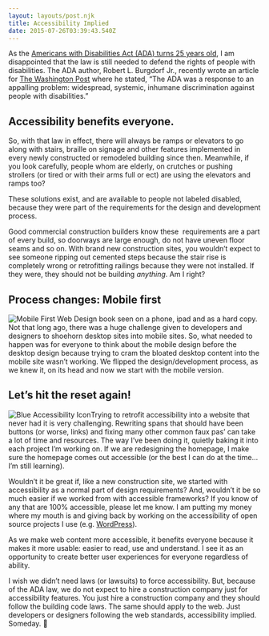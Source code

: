 ```yaml
---
layout: layouts/post.njk
title: Accessibility Implied
date: 2015-07-26T03:39:43.540Z
---
```

As the [Americans with Disabilities Act (ADA) turns 25 years old](http://www.ada.gov/ada_25th_anniversary/), I am disappointed that the law is still needed to defend the rights of people with disabilities. The ADA author, Robert L. Burgdorf Jr., recently wrote an article for [The Washington Post](https://www.washingtonpost.com/posteverything/wp/2015/07/24/why-the-americans-with-disabilities-act-mattered/) where he stated, “The ADA was a response to an appalling problem: widespread, systemic, inhumane discrimination against people with disabilities.”

## Accessibility benefits everyone.

So, with that law in effect, there will always be ramps or elevators to go along with stairs, braille on signage and other features implemented in every newly constructed or remodeled building since then. Meanwhile, if you look carefully, people whom are elderly, on crutches or pushing strollers (or tired or with their arms full or ect) are using the elevators and ramps too?

These solutions exist, and are available to people not labeled disabled, because they were part of the requirements for the design and development process.

Good commercial construction builders know these  requirements are a part of every build, so doorways are large enough, do not have uneven floor seams and so on. With brand new construction sites, you wouldn’t expect to see someone ripping out cemented steps because the stair rise is completely wrong or retrofitting railings because they were not installed. If they were, they should not be building *anything*. Am I right?

## Process changes: Mobile first

![Mobile First Web Design book seen on a phone, ipad and as a hard copy.](https://ispeakincode.com/wp-content/uploads/2017/09/mobile-first-book-web-development.jpg)Not that long ago, there was a huge challenge given to developers and designers to shoehorn desktop sites into mobile sites. So, what needed to happen was for everyone to think about the mobile design before the desktop design because trying to cram the bloated desktop content into the mobile site wasn’t working. We flipped the design/development process, as we knew it, on its head and now we start with the mobile version.

## Let’s hit the reset again!

![Blue Accessibility Icon](https://ispeakincode.com/wp-content/uploads/2017/09/blueicon.jpg)Trying to retrofit accessibility into a website that never had it is very challenging. Rewriting spans that should have been buttons (or worse, links) and fixing many other common faux pas’ can take a lot of time and resources. The way I’ve been doing it, quietly baking it into each project I’m working on. If we are redesigning the homepage, I make sure the homepage comes out accessible (or the best I can do at the time…I’m still learning).

Wouldn’t it be great if, like a new construction site, we started with accessibility as a normal part of design requirements? And, wouldn’t it be so much easier if we worked from with accessible frameworks? If you know of any that are 100% accessible, please let me know. I am putting my money where my mouth is and giving back by working on the accessibility of open source projects I use (e.g. [WordPress](https://make.wordpress.org/accessibility/)).

As we make web content more accessible, it benefits everyone because it makes it more usable: easier to read, use and understand. I see it as an opportunity to create better user experiences for everyone regardless of ability.

I wish we didn’t need laws (or lawsuits) to force accessibility. But, because of the ADA law, we do not expect to hire a construction company just for accessibility features. You just hire a construction company and they should follow the building code laws. The same should apply to the web. Just developers or designers following the web standards, accessibility implied.  Someday. 🙂